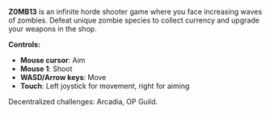 **Z0MB13** is an infinite horde shooter game where you face increasing waves of zombies. Defeat unique zombie species to collect currency and upgrade your weapons in the shop.

**Controls:**
- **Mouse cursor**: Aim  
- **Mouse 1**: Shoot  
- **WASD/Arrow keys**: Move  
- **Touch**: Left joystick for movement, right for aiming

Decentralized challenges: Arcadia, OP Guild.